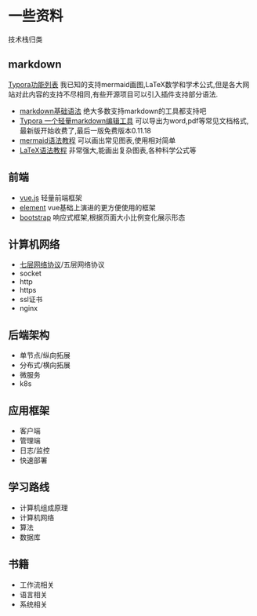 # 一些资料
技术栈归类

## markdown
[Typora功能列表](https://support.typora.io/) 我已知的支持mermaid画图,LaTeX数学和学术公式,但是各大网站对此内容的支持不尽相同,有些开源项目可以引入插件支持部分语法.
- [markdown基础语法](https://github.com/younghz/Markdown) 绝大多数支持markdown的工具都支持吧
- [Typora 一个轻量markdown编辑工具](https://www.typora.io/) 可以导出为word,pdf等常见文档格式,最新版开始收费了,最后一版免费版本0.11.18
- [mermaid语法教程](https://mermaid-js.github.io/mermaid/#/) 可以画出常见图表,使用相对简单
- [LaTeX语法教程](https://www.alanshawn.com/latex3-tutorial/) 非常强大,能画出复杂图表,各种科学公式等

## 前端

- [vue.js](https://cn.vuejs.org/) 轻量前端框架
- [element](https://element.eleme.cn/#/zh-CN) vue基础上演进的更方便使用的框架
- [bootstrap](https://v3.bootcss.com/) 响应式框架,根据页面大小比例变化展示形态

## 计算机网络

- [七层网络协议](https://www.cnblogs.com/wanghuaijun/p/10092930.html)/五层网络协议
- socket
- http
- https
- ssl证书
- nginx

## 后端架构

- 单节点/纵向拓展
- 分布式/横向拓展
- 微服务
- k8s

## 应用框架

- 客户端
- 管理端
- 日志/监控
- 快速部署

## 学习路线

- 计算机组成原理
- 计算机网络
- 算法
- 数据库

## 书籍

- 工作流相关
- 语言相关
- 系统相关

